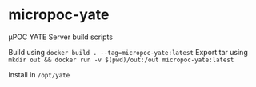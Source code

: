 # micropoc-yate
µPOC YATE Server build scripts

Build using ```docker build . --tag=micropoc-yate:latest```
Export tar using ```mkdir out && docker run -v $(pwd)/out:/out micropoc-yate:latest```

Install in ```/opt/yate```
